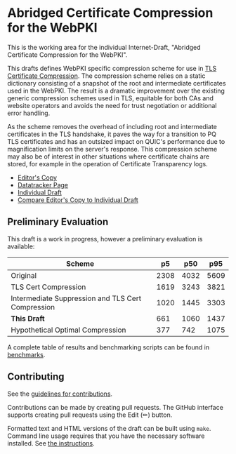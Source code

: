 # Abridged Certificate Compression for the WebPKI

This is the working area for the individual Internet-Draft, "Abridged Certificate Compression for the WebPKI".

This drafts defines WebPKI specific compression scheme for use in [TLS Certificate Compression](https://www.rfc-editor.org/rfc/rfc8879.html). The compression scheme relies on a static dictionary consisting of a snapshot of the root and intermediate certificates used in the WebPKI. The result is a dramatic improvement over the existing generic compression schemes used in TLS, equitable for both CAs and website operators and avoids the need for trust negotiation or additional error handling.

As the scheme removes the overhead of including root and intermediate certificates in the TLS handshake, it paves the way for a transition to PQ TLS certificates and has an outsized impact on QUIC's performance due to magnification limits on the server's response. This compression scheme may also be of interest in other situations where certificate chains are stored, for example in the operation of Certificate Transparency logs.

* [Editor's Copy](https://dennisjackson.github.io/draft-jackson-tls-cert-abridge/#go.draft-jackson-tls-cert-abridge.html)
* [Datatracker Page](https://datatracker.ietf.org/doc/draft-jackson-tls-cert-abridge)
* [Individual Draft](https://datatracker.ietf.org/doc/html/draft-jackson-tls-cert-abridge)
* [Compare Editor's Copy to Individual Draft](https://dennisjackson.github.io/draft-jackson-tls-cert-abridge/#go.draft-jackson-tls-cert-abridge.diff)

## Preliminary Evaluation

This draft is a work in progress, however a preliminary evaluation is available:

| Scheme                                               |   p5 |   p50 |   p95 |
|------------------------------------------------------|------|-------|-------|
| Original                                             | 2308 |  4032 |  5609 |
| TLS Cert Compression                                 | 1619 |  3243 |  3821 |
| Intermediate Suppression and TLS Cert Compression    | 1020 |  1445 |  3303 |
| **This Draft**                                       |  661 |  1060 |  1437 |
| Hypothetical Optimal Compression                     |  377 |   742 |  1075 |

A complete table of results and benchmarking scripts can be found in [benchmarks](benchmarks/).

## Contributing

See the [guidelines for contributions](https://github.com/dennisjackson/draft-jackson-tls-cert-abridge/blob/main/CONTRIBUTING.md).

Contributions can be made by creating pull requests. The GitHub interface supports creating pull requests using the Edit (✏) button.

Formatted text and HTML versions of the draft can be built using `make`. Command line usage requires that you have the necessary software installed.  See [the instructions](https://github.com/martinthomson/i-d-template/blob/main/doc/SETUP.md).
